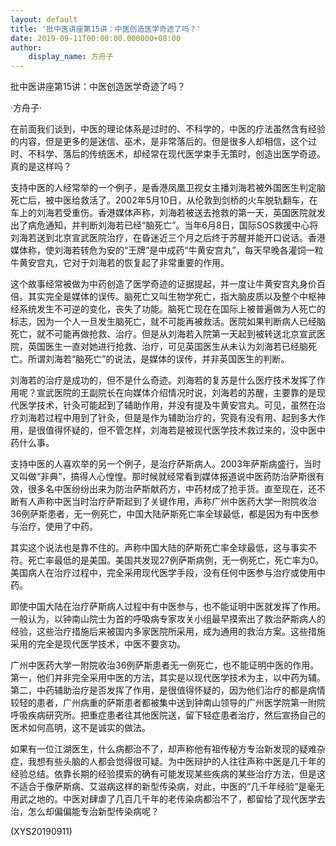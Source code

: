 ```yaml
---
layout: default
title: '批中医讲座第15讲：中医创造医学奇迹了吗？'
date: 2019-09-11T00:00:00.000000+08:00
author:
    display_name: 方舟子
---
```


批中医讲座第15讲：中医创造医学奇迹了吗？

·方舟子·

在前面我们谈到，中医的理论体系是过时的、不科学的，中医的疗法虽然含有经验的内容，但是更多的是迷信、巫术，是非常落后的。但是很多人却相信，这个过时、不科学、落后的传统医术，却经常在现代医学束手无策时，创造出医学奇迹。真的是这样吗？

支持中医的人经常举的一个例子，是香港凤凰卫视女主播刘海若被外国医生判定脑死亡后，被中医给救活了。2002年5月10日，从伦敦到剑桥的火车脱轨翻车，在车上的刘海若受重伤。香港媒体声称，刘海若被送去抢救的第一天，英国医院就发出了病危通知，并判断刘海若已经“脑死亡”。当年6月8日，国际SOS救援中心将刘海若送到北京宣武医院治疗，在昏迷近三个月之后终于苏醒并能开口说话。香港媒体称，使刘海若转危为安的“王牌”是中成药“牛黄安宫丸”，每天早晚各灌饲一粒牛黄安宫丸，它对于刘海若的恢复起了非常重要的作用。

这个故事经常被做为中药创造了医学奇迹的证据提起，并一度让牛黄安宫丸身价百倍。其实完全是媒体的误传。脑死亡又叫生物学死亡，指大脑皮质以及整个中枢神经系统发生不可逆的变化，丧失了功能。脑死亡现在在国际上被普遍做为人死亡的标志，因为一个人一旦发生脑死亡，就不可能再被救活。医院如果判断病人已经脑死亡，就不可能再做抢救、治疗。但是从刘海若入院第一天起到被转送北京宣武医院，英国医生一直对她进行抢救、治疗，可见英国医生从未认为刘海若已经脑死亡。所谓刘海若“脑死亡”的说法，是媒体的误传，并非英国医生的判断。

刘海若的治疗是成功的，但不是什么奇迹。刘海若的复苏是什么医疗技术发挥了作用呢？宣武医院的王副院长在向媒体介绍情况时说，刘海若的苏醒，主要靠的是现代医学技术，针灸可能起到了辅助作用，并没有提及牛黄安宫丸。可见，虽然在治疗刘海若过程中用到了针灸，但是是作为辅助治疗的，究竟有没有用、起到多大作用，是很值得怀疑的，但不管怎样，刘海若是被现代医学技术救过来的，没中医中药什么事。

支持中医的人喜欢举的另一个例子，是治疗萨斯病人。2003年萨斯病盛行，当时又叫做“非典”，搞得人心惶惶。那时候就经常看到媒体报道说中医药防治萨斯很有效，很多名中医纷纷出来为防治萨斯献药方，中药材成了抢手货。直至现在，还不断有人声称中医当时治疗萨斯起到了关键作用，声称广州中医药大学一附院收治36例萨斯患者，无一例死亡，中国大陆萨斯死亡率全球最低，都是因为有中医参与治疗，使用了中药。

其实这个说法也是靠不住的。声称中国大陆的萨斯死亡率全球最低，这与事实不符。死亡率最低的是美国。美国共发现27例萨斯病例，无一例死亡，死亡率为0。美国病人在治疗过程中，完全采用现代医学手段，没有任何中医参与治疗或使用中药。

即使中国大陆在治疗萨斯病人过程中有中医参与，也不能证明中医就发挥了作用。一般认为，以钟南山院士为首的呼吸病专家攻关小组最早摸索出了救治萨斯病人的经验，这些治疗措施后来被国内多家医院所采用，成为通用的救治方案。这些措施采用的完全是现代医学技术，中医不要贪功。

广州中医药大学一附院收治36例萨斯患者无一例死亡，也不能证明中医的作用。第一，他们并非完全采用中医的方法，其实是以现代医学技术为主，以中药为辅。第二，中药辅助治疗是否发挥了作用，是很值得怀疑的，因为他们治疗的都是病情较轻的患者，广州病重的萨斯患者都被集中送到钟南山领导的广州医学院第一附院呼吸疾病研究所。把重症患者往其他医院送，留下轻症患者治疗，然后宣扬自己的医术如何高明，这不是诚实的做法。

如果有一位江湖医生，什么病都治不了，却声称他有祖传秘方专治新发现的疑难杂症，我想有些头脑的人都会觉得很可疑。为中医辩护的人往往声称中医是几千年的经验总结。依靠长期的经验摸索的确有可能发现某些疾病的某些治疗方法，但是这不适合于像萨斯病、艾滋病这样的新型传染病，对此，中医的“几千年经验”是毫无用武之地的。中医对肆虐了几百几千年的老传染病都治不了，都留给了现代医学去治，怎么却偏偏能专治新型传染病呢？

(XYS20190911)

